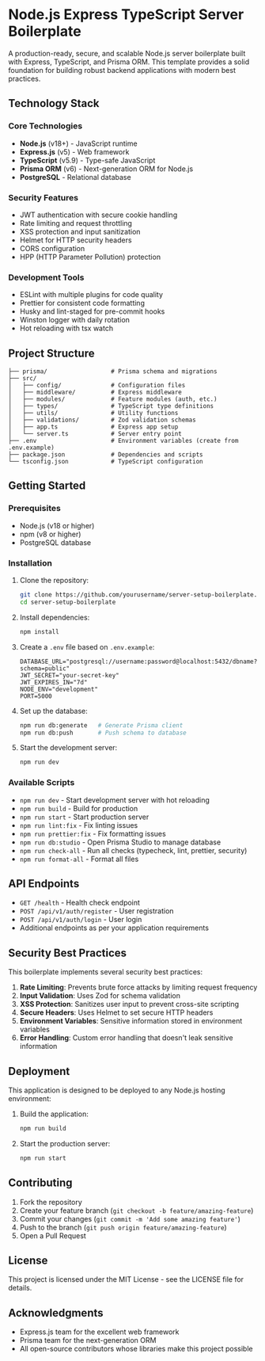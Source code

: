 # Node.js Express TypeScript Server Boilerplate

A production-ready, secure, and scalable Node.js server boilerplate built with Express, TypeScript, and Prisma ORM. This template provides a solid foundation for building robust backend applications with modern best practices.

## Technology Stack

### Core Technologies
- **Node.js** (v18+) - JavaScript runtime
- **Express.js** (v5) - Web framework
- **TypeScript** (v5.9) - Type-safe JavaScript
- **Prisma ORM** (v6) - Next-generation ORM for Node.js
- **PostgreSQL** - Relational database

### Security Features
- JWT authentication with secure cookie handling
- Rate limiting and request throttling
- XSS protection and input sanitization
- Helmet for HTTP security headers
- CORS configuration
- HPP (HTTP Parameter Pollution) protection

### Development Tools
- ESLint with multiple plugins for code quality
- Prettier for consistent code formatting
- Husky and lint-staged for pre-commit hooks
- Winston logger with daily rotation
- Hot reloading with tsx watch

## Project Structure

```
├── prisma/                  # Prisma schema and migrations
├── src/
│   ├── config/              # Configuration files
│   ├── middleware/          # Express middleware
│   ├── modules/             # Feature modules (auth, etc.)
│   ├── types/               # TypeScript type definitions
│   ├── utils/               # Utility functions
│   ├── validations/         # Zod validation schemas
│   ├── app.ts               # Express app setup
│   └── server.ts            # Server entry point
├── .env                     # Environment variables (create from .env.example)
├── package.json             # Dependencies and scripts
└── tsconfig.json            # TypeScript configuration
```

## Getting Started

### Prerequisites
- Node.js (v18 or higher)
- npm (v8 or higher)
- PostgreSQL database

### Installation

1. Clone the repository:
   ```bash
   git clone https://github.com/yourusername/server-setup-boilerplate.git
   cd server-setup-boilerplate
   ```

2. Install dependencies:
   ```bash
   npm install
   ```

3. Create a `.env` file based on `.env.example`:
   ```
   DATABASE_URL="postgresql://username:password@localhost:5432/dbname?schema=public"
   JWT_SECRET="your-secret-key"
   JWT_EXPIRES_IN="7d"
   NODE_ENV="development"
   PORT=5000
   ```

4. Set up the database:
   ```bash
   npm run db:generate   # Generate Prisma client
   npm run db:push       # Push schema to database
   ```

5. Start the development server:
   ```bash
   npm run dev
   ```

### Available Scripts

- `npm run dev` - Start development server with hot reloading
- `npm run build` - Build for production
- `npm run start` - Start production server
- `npm run lint:fix` - Fix linting issues
- `npm run prettier:fix` - Fix formatting issues
- `npm run db:studio` - Open Prisma Studio to manage database
- `npm run check-all` - Run all checks (typecheck, lint, prettier, security)
- `npm run format-all` - Format all files

## API Endpoints

- `GET /health` - Health check endpoint
- `POST /api/v1/auth/register` - User registration
- `POST /api/v1/auth/login` - User login
- Additional endpoints as per your application requirements

## Security Best Practices

This boilerplate implements several security best practices:

1. **Rate Limiting**: Prevents brute force attacks by limiting request frequency
2. **Input Validation**: Uses Zod for schema validation
3. **XSS Protection**: Sanitizes user input to prevent cross-site scripting
4. **Secure Headers**: Uses Helmet to set secure HTTP headers
5. **Environment Variables**: Sensitive information stored in environment variables
6. **Error Handling**: Custom error handling that doesn't leak sensitive information

## Deployment

This application is designed to be deployed to any Node.js hosting environment:

1. Build the application:
   ```bash
   npm run build
   ```

2. Start the production server:
   ```bash
   npm run start
   ```

## Contributing

1. Fork the repository
2. Create your feature branch (`git checkout -b feature/amazing-feature`)
3. Commit your changes (`git commit -m 'Add some amazing feature'`)
4. Push to the branch (`git push origin feature/amazing-feature`)
5. Open a Pull Request

## License

This project is licensed under the MIT License - see the LICENSE file for details.

## Acknowledgments

- Express.js team for the excellent web framework
- Prisma team for the next-generation ORM
- All open-source contributors whose libraries make this project possible